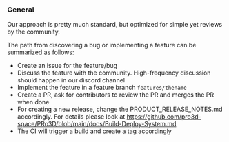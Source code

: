 ### General

Our approach is pretty much standard, but optimized for simple yet reviews by the community.

The path from discovering a bug or implementing a feature can be summarized as follows:
 * Create an issue for the feature/bug
 * Discuss the feature with the community. High-frequency discussion should happen in our discord channel
 * Implement the feature in a feature branch `features/thename`
 * Create a PR, ask for contributors to review the PR and merges the PR when done
 * For creating a new release, change the PRODUCT_RELEASE_NOTES.md accordingly. For details please look at https://github.com/pro3d-space/PRo3D/blob/main/docs/Build-Deploy-System.md
 * The CI will trigger a build and create a tag accordingly
